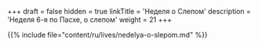 +++
draft = false
hidden = true
linkTitle = 'Неделя о Слепом'
description = 'Неделя 6-я по Пасхе, о слепом'
weight = 21
+++

{{% include file="content/ru/lives/nedelya-o-slepom.md" %}}
